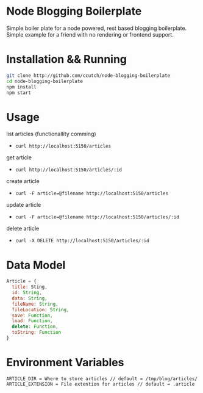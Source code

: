 # Node Blogging Boilerplate

Simple boiler plate for a node powered, rest based blogging boilerplate. Simple example for a friend with no rendering or frontend support.

Installation && Running
====
```bash
git clone http://github.com/ccutch/node-blogging-boilerplate
cd node-blogging-boilerplate
npm install
npm start
```

Usage
====
list articles (functionallity comming)
 - `curl http://localhost:5150/articles`
 
get article
 - `curl http://localhost:5150/articles/:id`

create article
 - `curl -F article=@filename http://localhost:5150/articles`

update article
 - `curl -F article=@filename http://localhost:5150/articles/:id`

delete article
 - `curl -X DELETE http://localhost:5150/articles/:id`
 
Data Model
====
```javascript
Article = {
  title: Sting,
  id: String,
  data: String,
  fileName: String,
  fileLocation: String,
  save: Function,
  load: Function,
  delete: Function,
  toString: Function
}
```

Environment Variables
====
```
ARTICLE_DIR = Where to store articles // default = /tmp/blog/articles/
ARTICLE_EXTENSION = File extention for articles // default = .article
```
